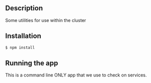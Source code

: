 ## Description

Some utilities for use within the cluster

## Installation

```bash
$ npm install
```

## Running the app

This is a command line ONLY app that we use to check on services.
